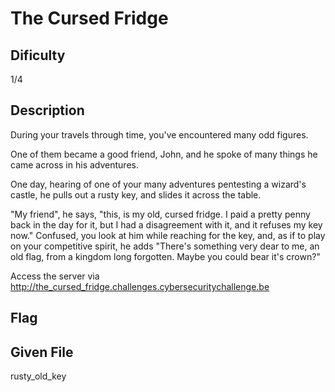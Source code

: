 # The Cursed Fridge

## Dificulty
1/4

## Description
During your travels through time, you've encountered many odd figures.

One of them became a good friend, John, and he spoke of many things he came across in his adventures.

One day, hearing of one of your many adventures pentesting a wizard's castle, he pulls out a rusty key, and slides it across the table.

"My friend", he says, "this, is my old, cursed fridge. I paid a pretty penny back in the day for it, but I had a disagreement with it, and it refuses my key now."
Confused, you look at him while reaching for the key, and, as if to play on your competitive spirit,
he adds "There's something very dear to me, an old flag, from a kingdom long forgotten. Maybe you could bear it's crown?"

Access the server via
http://the_cursed_fridge.challenges.cybersecuritychallenge.be

## Flag

## Given File
rusty_old_key
